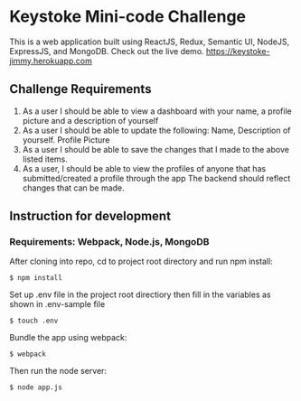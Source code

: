 # Keystoke Mini-code Challenge
This is a web application built using ReactJS, Redux, Semantic UI, NodeJS, ExpressJS, and MongoDB.
Check out the live demo. https://keystoke-jimmy.herokuapp.com

## Challenge Requirements
1. As a user I should be able to view a dashboard with your name, a profile picture and a description of yourself
2. As a user I should be able to update the following: Name, Description of yourself. Profile Picture
3. As a user I should be able to save the changes that I made to the above listed items.
4. As a user, I should be able to view the profiles of anyone that has submitted/created a profile through the app
The backend should reflect changes that can be made.

## Instruction for development
### Requirements: Webpack, Node.js, MongoDB
After cloning into repo, cd to project root directory and run npm install:

```
$ npm install
```

Set up .env file in the project root directiory then fill in the variables as shown in .env-sample file

```
$ touch .env
```

Bundle the app using webpack:

```
$ webpack
```

Then run the node server:

```
$ node app.js
```
